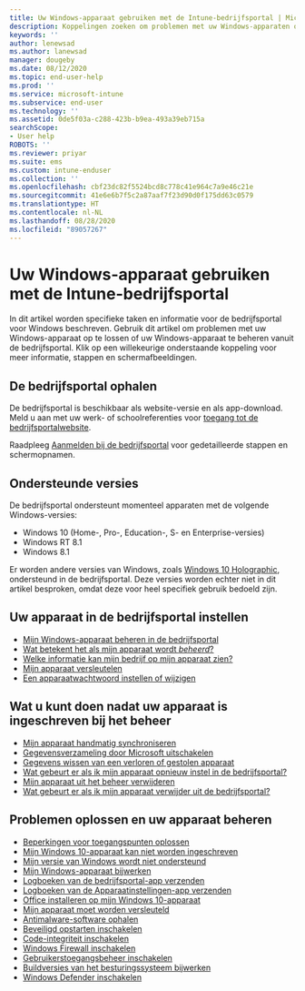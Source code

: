 ```yaml
---
title: Uw Windows-apparaat gebruiken met de Intune-bedrijfsportal | Microsoft Docs
description: Koppelingen zoeken om problemen met uw Windows-apparaten op te lossen of uw Windows-apparaten te beheren via de bedrijfsportal-app
keywords: ''
author: lenewsad
ms.author: lanewsad
manager: dougeby
ms.date: 08/12/2020
ms.topic: end-user-help
ms.prod: ''
ms.service: microsoft-intune
ms.subservice: end-user
ms.technology: ''
ms.assetid: 0de5f03a-c288-423b-b9ea-493a39eb715a
searchScope:
- User help
ROBOTS: ''
ms.reviewer: priyar
ms.suite: ems
ms.custom: intune-enduser
ms.collection: ''
ms.openlocfilehash: cbf23dc82f5524bcd8c778c41e964c7a9e46c21e
ms.sourcegitcommit: 41e6e6b7f5c2a87aaf7f23d90d0f175dd63c0579
ms.translationtype: HT
ms.contentlocale: nl-NL
ms.lasthandoff: 08/28/2020
ms.locfileid: "89057267"
---
```

# <a name="using-your-windows-device-with-intune-company-portal"></a>Uw Windows-apparaat gebruiken met de Intune-bedrijfsportal

In dit artikel worden specifieke taken en informatie voor de bedrijfsportal voor Windows beschreven. Gebruik dit artikel om problemen met uw Windows-apparaat op te lossen of uw Windows-apparaat te beheren vanuit de bedrijfsportal. Klik op een willekeurige onderstaande koppeling voor meer informatie, stappen en schermafbeeldingen.  

## <a name="how-to-get-company-portal"></a>De bedrijfsportal ophalen
De bedrijfsportal is beschikbaar als website-versie en als app-download. Meld u aan met uw werk- of schoolreferenties voor [toegang tot de bedrijfsportalwebsite](https://go.microsoft.com/fwlink/?linkid=2010980).  

Raadpleeg [Aanmelden bij de bedrijfsportal](./sign-in-to-the-company-portal.md) voor gedetailleerde stappen en schermopnamen.

## <a name="supported-versions"></a>Ondersteunde versies

De bedrijfsportal ondersteunt momenteel apparaten met de volgende Windows-versies:

* Windows 10 (Home-, Pro-, Education-, S- en Enterprise-versies)
* Windows RT 8.1
* Windows 8.1

Er worden andere versies van Windows, zoals [Windows 10 Holographic](https://www.microsoft.com/hololens), ondersteund in de bedrijfsportal. Deze versies worden echter niet in dit artikel besproken, omdat deze voor heel specifiek gebruik bedoeld zijn.

## <a name="set-up-your-device-in-the-company-portal"></a>Uw apparaat in de bedrijfsportal instellen
- [Mijn Windows-apparaat beheren in de bedrijfsportal](windows-enrollment-company-portal.md)  
- [Wat betekent het als mijn apparaat wordt *beheerd*?](what-happens-if-you-install-the-company-portal-app-and-enroll-your-device-in-intune-windows.md)
- [Welke informatie kan mijn bedrijf op mijn apparaat zien?](what-info-can-your-company-see-when-you-enroll-your-device-in-intune.md)
- [Mijn apparaat versleutelen](encrypt-your-device-windows.md)
- [Een apparaatwachtwoord instellen of wijzigen](set-or-change-your-password-windows.md)

## <a name="things-you-can-do-after-your-device-is-enrolled-in-management"></a>Wat u kunt doen nadat uw apparaat is ingeschreven bij het beheer
- [Mijn apparaat handmatig synchroniseren](sync-your-device-manually-windows.md)
- [Gegevensverzameling door Microsoft uitschakelen](turn-off-microsoft-usage-data-collection-windows.md)
- [Gegevens wissen van een verloren of gestolen apparaat](reset-erase-your-device-cpwebsite.md)
- [Wat gebeurt er als ik mijn apparaat opnieuw instel in de bedrijfsportal?](what-happens-if-you-reset-your-device-using-the-company-portal-windows.md)
- [Mijn apparaat uit het beheer verwijderen](unenroll-your-device-from-intune-windows.md)
- [Wat gebeurt er als ik mijn apparaat verwijder uit de bedrijfsportal?](what-happens-if-you-unenroll-your-device-from-intune-windows.md)

## <a name="troubleshoot-and-maintain-your-device"></a>Problemen oplossen en uw apparaat beheren
* [Beperkingen voor toegangspunten oplossen](resolve-access-point-restrictions.md)
* [Mijn Windows 10-apparaat kan niet worden ingeschreven](troubleshoot-your-windows-10-device-windows.md)
* [Mijn versie van Windows wordt niet ondersteund](your-windows-version-isnt-yet-supported.md)
* [Mijn Windows-apparaat bijwerken](you-need-to-update-your-windows-device.md)
* [Logboeken van de bedrijfsportal-app verzenden](send-logs-to-your-it-admin-cp-windows.md)
* [Logboeken van de Apparaatinstellingen-app verzenden](send-logs-to-your-it-admin-settings-windows.md)
* [Office installeren op mijn Windows 10-apparaat](install-office-windows.md)
* [Mijn apparaat moet worden versleuteld](you-need-to-enable-windows-encryption.md)
* [Antimalware-software ophalen](your-device-needs-antimalware-software.md)
* [Beveiligd opstarten inschakelen](you-need-to-enable-secure-boot-windows.md)
* [Code-integriteit inschakelen](you-need-to-enable-code-integrity.md)
* [Windows Firewall inschakelen](you-need-to-enable-defender-firewall-windows.md)
* [Gebruikerstoegangsbeheer inschakelen](you-need-to-enable-uac-windows.md)
* [Buildversies van het besturingssysteem bijwerken](you-need-to-update-os-build-version-windows.md)
* [Windows Defender inschakelen](turn-on-defender-windows.md)